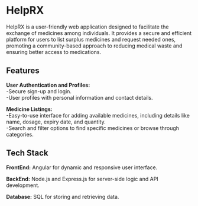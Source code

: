 
# HelpRX

HelpRX is a user-friendly web application designed to facilitate the exchange of medicines among individuals. It provides a secure and efficient platform for users to list surplus medicines and request needed ones, promoting a community-based approach to reducing medical waste and ensuring better access to medications.


## Features

**User Authentication and Profiles:** \
-Secure sign-up and login.\
-User profiles with personal information and contact details.

**Medicine Listings:** \
-Easy-to-use interface for adding available medicines, including details like name, dosage, expiry date, and quantity.\
-Search and filter options to find specific medicines or browse through categories.



## Tech Stack

**FrontEnd:** Angular for dynamic and responsive user interface.

**BackEnd:** Node.js and Express.js for server-side logic and API development.

**Database:** SQL for storing and retrieving data.

